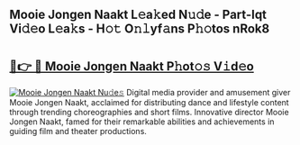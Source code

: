 ## Mooie Jongen Naakt L𝚎a𝚔ed N𝚞𝚍e - Part-Iqt Vi𝚍𝚎o L𝚎a𝚔s - H𝚘𝚝 O𝚗𝚕yf𝚊ns P𝚑𝚘tos nRok8

# <h2><a href="http://kfcj56.oniu.top/?m=Mooie+Jongen+Naakt">🔗👉 🔴 Mooie Jongen Naakt P𝚑ot𝚘𝚜 V𝚒d𝚎o</a></h2>

[![Mooie Jongen Naakt Nu𝚍e𝚜](https://i.imgur.com/0qMVB7G.gif)](http://kfcj56.oniu.top/?m=Mooie+Jongen+Naakt)
Digital media provider and amusement giver Mooie Jongen Naakt, acclaimed for distributing dance and lifestyle content through trending choreographies and short films. Innovative director Mooie Jongen Naakt, famed for their remarkable abilities and achievements in guiding film and theater productions.  
